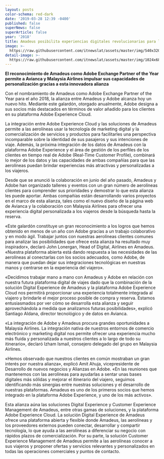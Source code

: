 ```yaml
---
layout: posts
color-schema: red-dark
date: '2019-03-28 12:39 -0400'
published: false
superNews: false
superArticle: false
year: '2018'
title: Amadeus posibilita experiencias digitales revolucionarias para los viajeros
image: >-
  https://raw.githubusercontent.com/itnewslat/assets/master/img/540x320/Viajeros-p.jpg
detail-image: >-
  https://raw.githubusercontent.com/itnewslat/assets/master/img/1024x680/Viajeros-g.jpg
---
```

**El reconocimiento de Amadeus como Adobe Exchange Partner of the Year permite a Avianca y Malaysia Airlines impulsar sus capacidades de personalización gracias a esta innovadora alianza**

Con el nombramiento de Amadeus como Adobe Exchange Partner of the Year para el año 2018, la alianza entre Amadeus y Adobe alcanza hoy un nuevo hito. Mediante este galardón, otorgado anualmente, Adobe designa a sus socios más destacados en términos de valor añadido para los clientes en su plataforma Adobe Experience Cloud.

La integración entre Adobe Experience Cloud y las soluciones de Amadeus permite a las aerolíneas usar la tecnología de marketing digital y la comercialización de servicios y productos para facilitarles una perspectiva incomparable sobre la identidad de sus pasajeros y sus intenciones de viaje. Además, la próxima integración de los datos de Amadeus con la plataforma Adobe Experience y el área de gestión de los perfiles de los clientes en tiempo real de Adobe (Real-Time Customer Profile), combinará lo mejor de los datos y las capacidades de ambas compañías para que las aerolíneas puedan brindar experiencias más atractivas y personalizadas a los viajeros. 

Desde que se anunció la colaboración en junio del año pasado, Amadeus y Adobe han organizado talleres y eventos con un gran número de aerolíneas clientes para comprender sus prioridades y demostrar lo que esta alianza les puede aportar. Ambas compañías están desarrollando varios proyectos en el marco de esta alianza, tales como el nuevo diseño de la página web de Avianca y la colaboración con Malaysia Airlines para ofrecer una experiencia digital personalizada a los viajeros desde la búsqueda hasta la reserva. 

«Este galardón constituye un gran reconocimiento a los logros que hemos obtenido en menos de un año con Adobe gracias a un trabajo colaborativo y en modo ágil. Trabajar juntos con nuestras aerolíneas clientes comunes para analizar las posibilidades que ofrece esta alianza ha resultado muy inspirador», declaró John Lonergan, Head of Digital, Airlines en Amadeus. «Nuestra plataforma abierta está dando respuesta a las necesidades de las aerolíneas al conectarlas con los socios adecuados, como Adobe, de manera que puedan dejar sus integraciones tecnológicas en nuestras manos y centrarse en la experiencia del viajero». 

«Decidimos trabajar mano a mano con Amadeus y Adobe en relación con nuestra futura plataforma digital de viajes dado que la combinación de la solución Digital Experience de Amadeus y la plataforma Adobe Experience Cloud nos permitirá proporcionar una experiencia totalmente integrada al viajero y brindarle el mejor proceso posible de compra y reserva. Estamos entusiasmados por ver cómo se desarrolla esta alianza y seguir aprovechándola a medida que analizamos futuras posibilidades», explicó Santiago Aldana, director tecnológico y de datos en Avianca. 

«La integración de Adobe y Amadeus procura grandes oportunidades a Malaysia Airlines. La integración nativa de nuestros entornos de comercio electrónico y marketing digital nos permite ofrecer una experiencia mucho más fluida y personalizada a nuestros clientes a lo largo de todo su itinerario», declaró Izham Ismail, consejero delegado del grupo en Malaysia Airlines.

«Hemos observado que nuestros clientes en común mostraban un gran interés por nuestra alianza», explicó Amit Ahuja, vicepresidente de Desarrollo de nuevos negocios y Alianzas en Adobe. «En las reuniones que mantenemos con las aerolíneas para ayudarlas a sentar unas bases digitales más sólidas y mejorar el itinerario del viajero, seguimos identificando más sinergias entre nuestras soluciones y el desarrollo de nuestras plataformas. Amadeus es uno de los primeros socios que hemos integrado en la plataforma Adobe Experience, y uno de los más activos».

Esta alianza aúna las soluciones Digital Experience y Customer Experience Management de Amadeus, entre otras gamas de soluciones, y la plataforma Adobe Experience Cloud. La solución Digital Experience de Amadeus ofrece una plataforma abierta y flexible donde Amadeus, las aerolíneas y los proveedores externos pueden conectar, desarrollar y compartir tecnología, lo que ayuda a las aerolíneas a diferenciar su negocio con rápidos plazos de comercialización. Por su parte, la solución Customer Experience Management de Amadeus permite a las aerolíneas conocer a sus viajeros y proponer ofertas y servicios relevantes y personalizados en todas las operaciones comerciales y puntos de contacto.